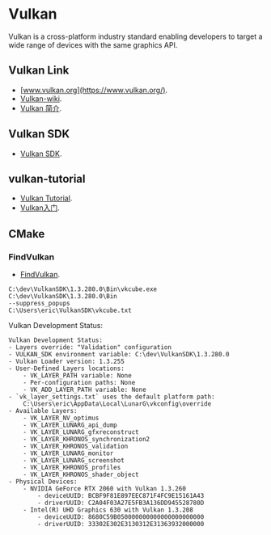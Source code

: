 # Vulkan

Vulkan is a cross-platform industry standard enabling developers to target a wide range of devices with the same graphics API.

## Vulkan Link

-  [www.vulkan.org](https://www.vulkan.org/).
-  [Vulkan-wiki](https://en.wikipedia.org/wiki/Vulkan).
-  [Vulkan 简介](https://zhuanlan.zhihu.com/p/165141740/).

## Vulkan SDK

-  [Vulkan SDK](https://vulkan.lunarg.com/sdk/home#windows/).


## vulkan-tutorial

-  [Vulkan Tutorial](https://vulkan-tutorial.com/).
-  [Vulkan入门](https://www.bilibili.com/video/BV1R44y1M7e2/).

## CMake 

### FindVulkan

-  [FindVulkan](https://cmake.org/cmake/help/latest/module/FindVulkan.html).

```
C:\dev\VulkanSDK\1.3.280.0\Bin\vkcube.exe
C:\dev\VulkanSDK\1.3.280.0\Bin
--suppress_popups
C:\Users\eric\VulkanSDK\vkcube.txt
```

Vulkan Development Status:
```
Vulkan Development Status:
- Layers override: "Validation" configuration
- VULKAN_SDK environment variable: C:\dev\VulkanSDK\1.3.280.0
- Vulkan Loader version: 1.3.255
- User-Defined Layers locations:
    - VK_LAYER_PATH variable: None
    - Per-configuration paths: None
    - VK_ADD_LAYER_PATH variable: None
- `vk_layer_settings.txt` uses the default platform path:
    C:\Users\eric\AppData\Local\LunarG\vkconfig\override
- Available Layers:
    - VK_LAYER_NV_optimus
    - VK_LAYER_LUNARG_api_dump
    - VK_LAYER_LUNARG_gfxreconstruct
    - VK_LAYER_KHRONOS_synchronization2
    - VK_LAYER_KHRONOS_validation
    - VK_LAYER_LUNARG_monitor
    - VK_LAYER_LUNARG_screenshot
    - VK_LAYER_KHRONOS_profiles
    - VK_LAYER_KHRONOS_shader_object
- Physical Devices:
    - NVIDIA GeForce RTX 2060 with Vulkan 1.3.260
        - deviceUUID: BCBF9F81E897EEC871F4FC9E15161A43
        - driverUUID: C2A04F03A27E5FB3A136DD945528780D
    - Intel(R) UHD Graphics 630 with Vulkan 1.3.208
        - deviceUUID: 8680C59B050000000000000000000000
        - driverUUID: 33302E302E3130312E31363932000000

```